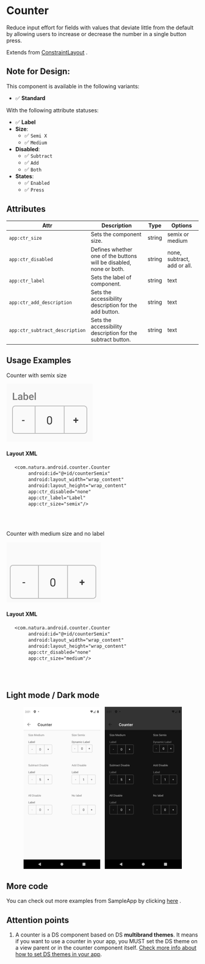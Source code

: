 # Counter

Reduce input effort for fields with values that deviate little from the default by allowing users to
increase or decrease the number in a single button press.

Extends
from [ConstraintLayout](https://developer.android.com/reference/androidx/constraintlayout/widget/ConstraintLayout)
.

## Note for Design:

This component is available in the following variants:

- ✅ **Standard**

With the following attribute statuses:

- ✅ **Label**
- **Size**:
    - ✅ `Semi X`
    - ✅ `Medium`
- **Disabled**:
    - ✅ `Subtract`
    - ✅ `Add`
    - ✅ `Both`
- **States**:
    - ✅ `Enabled`
    - ✅ `Press`

## Attributes

| Attr | Description | Type | Options | 
| - | --- | --- | --- | 
|`app:ctr_size`| Sets the component size.| string | semix or medium <br> | 
|`app:ctr_disabled`| Defines whether one of the buttons will be disabled, none or both.| string | none, subtract, add or all. <br> | 
|`app:ctr_label`| Sets the label of component.| string | text <br> | 
|`app:ctr_add_description`| Sets the accessibility description for the add button.| string | text |
|`app:ctr_subtract_description`| Sets the accessibility description for the subtract button.| string | text |

## Usage Examples

Counter with semix size

![Counter](./images/counter_semix.png)

#### Layout XML

```android
   <com.natura.android.counter.Counter
        android:id="@+id/counterSemix"
        android:layout_width="wrap_content"
        android:layout_height="wrap_content"
        app:ctr_disabled="none"
        app:ctr_label="Label"
        app:ctr_size="semix"/>
```

<br><br>

Counter with medium size and no label

![Counter](./images/counter_nolabel.png)

#### Layout XML

```android
   <com.natura.android.counter.Counter
        android:id="@+id/counterSemix"
        android:layout_width="wrap_content"
        android:layout_height="wrap_content"
        app:ctr_disabled="none"
        app:ctr_size="medium"/>
```

<br><br>


## Light mode / Dark mode

<p align="center">
  <img alt="Card Light" src="./images/counter_lightMode.png" width="40%"> 
&nbsp;
  <img alt="Card Dark" src="./images/counter_darkMode.png" width="40%">
</p>

## More code

You can check out more examples from SampleApp by
clicking [here](https://github.com/natura-cosmeticos/natds-android/tree/master/sample/src/main/res/layout/activity_counter.xml)
.

## Attention points

1. A counter is a DS component based on DS **multibrand themes**. It means if you want to use a counter in
   your app, you MUST set the DS theme on a view parent or in the counter component
   itself. [Check more info about how to set DS themes in your app](../README.md).






